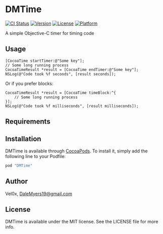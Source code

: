 # DMTime

[![CI Status](http://img.shields.io/travis/Vel0x/DMTime.svg?style=flat)](https://travis-ci.org/Vel0x/DMTime)
[![Version](https://img.shields.io/cocoapods/v/DMTime.svg?style=flat)](http://cocoapods.org/pods/DMTime)
[![License](https://img.shields.io/cocoapods/l/DMTime.svg?style=flat)](http://cocoapods.org/pods/DMTime)
[![Platform](https://img.shields.io/cocoapods/p/DMTime.svg?style=flat)](http://cocoapods.org/pods/DMTime)

A simple Objective-C timer for timing code

## Usage

    [CocoaTime startTimer:@"Some key"];
    // Some long running process
    CocoaTimeResult *result = [CocoaTime endTimer:@"Some key"];
    NSLog(@"Code took %f seconds", [result seconds]);

Or if you prefer blocks:

    CocoaTimeResult *result = [CocoaTime timeBlock:^{
        // Some long running process
    }];
    NSLog(@"Code took %f milliseconds", [result milliseconds]);

## Requirements

## Installation

DMTime is available through [CocoaPods](http://cocoapods.org). To install
it, simply add the following line to your Podfile:

```ruby
pod "DMTime"
```

## Author

Vel0x, DaleMyers19@gmail.com

## License

DMTime is available under the MIT license. See the LICENSE file for more info.
